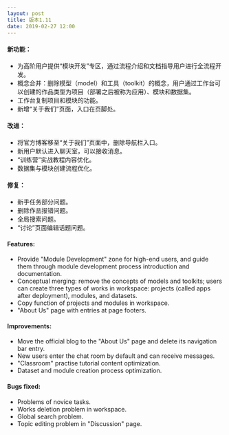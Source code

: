 ```yaml
---
layout: post
title: 版本1.11
date: 2019-02-27 12:00
---
```

#### 新功能：
- 为高阶用户提供“模块开发”专区，通过流程介绍和文档指导用户进行全流程开发。
- 概念合并：删除模型（model）和工具（toolkit）的概念，用户通过工作台可以创建的作品类型为项目（部署之后被称为应用）、模块和数据集。
- 工作台复制项目和模块的功能。
- 新增“关于我们”页面，入口在页脚处。

#### 改进：
- 将官方博客移至“关于我们”页面中，删除导航栏入口。
- 新用户默认进入聊天室，可以接收消息。
- “训练营”实战教程内容优化。
- 数据集与模块创建流程优化。

#### 修复：
- 新手任务部分问题。
- 删除作品报错问题。
- 全局搜索问题。
- “讨论”页面编辑话题问题。

#### Features:
- Provide "Module Development" zone for high-end users, and guide them through module development process introduction and documentation.
- Conceptual merging: remove the concepts of models and toolkits; users can create three types of works in workspace: projects (called apps after deployment), modules, and datasets.
- Copy function of projects and modules in workspace.
- "About Us" page with entries at page footers.

#### Improvements:
- Move the official blog to the "About Us" page and delete its navigation bar entry.
- New users enter the chat room by default and can receive messages.
- "Classroom" practise tutorial content optimization.
- Dataset and module creation process optimization.

#### Bugs fixed:
- Problems of novice tasks.
- Works deletion problem in workspace.
- Global search problem.
- Topic editing problem in "Discussion" page.
